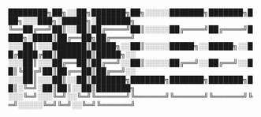 
████████╗██╗░░██╗███████╗██╗░░░░░███████╗███████╗███╗░░░███╗░█████╗░███████╗
╚══██╔══╝██║░░██║██╔════╝██║░░░░░██╔════╝██╔════╝████╗░████║██╔══██╗██╔════╝
░░░██║░░░███████║█████╗░░██║░░░░░█████╗░░█████╗░░██╔████╔██║███████║█████╗░░
░░░██║░░░██╔══██║██╔══╝░░██║░░░░░██╔══╝░░██╔══╝░░██║╚██╔╝██║██╔══██║██╔══╝░░
░░░██║░░░██║░░██║███████╗███████╗███████╗███████╗██║░╚═╝░██║██║░░██║███████╗
░░░╚═╝░░░╚═╝░░╚═╝╚══════╝╚══════╝╚══════╝╚══════╝╚═╝░░░░░╚═╝╚═╝░░╚═╝╚══════╝
